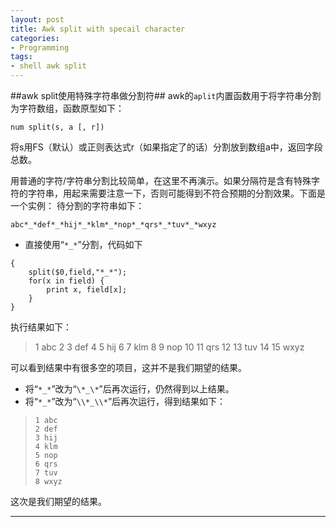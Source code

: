 ```yaml
---
layout: post
title: Awk split with specail character
categories:
- Programming
tags:
- shell awk split
---
```


 
##awk split使用特殊字符串做分割符##
awk的`aplit`内置函数用于将字符串分割为字符数组，函数原型如下：

    num split(s, a [, r])

将s用FS（默认）或正则表达式r（如果指定了的话）分割放到数组a中，返回字段总数。

用普通的字符/字符串分割比较简单，在这里不再演示。如果分隔符是含有特殊字符的字符串，用起来需要注意一下，否则可能得到不符合预期的分割效果。下面是一个实例：
待分割的字符串如下：

	abc*_*def*_*hij*_*klm*_*nop*_*qrs*_*tuv*_*wxyz

- 直接使用“`*_*`”分割，代码如下
<!-- lang:awk -->
	{
		split($0,field,"*_*");
		for(x in field) {
			print x, field[x];
		}
	}

执行结果如下：

> 	1 abc
> 	2
> 	3 def
> 	4
> 	5 hij
> 	6
> 	7 klm
> 	8
> 	9 nop
> 	10
> 	11 qrs
> 	12
> 	13 tuv
> 	14
> 	15 wxyz

可以看到结果中有很多空的项目，这并不是我们期望的结果。

- 将“`*_*`”改为“`\*_\*`”后再次运行，仍然得到以上结果。
- 将“`*_*`”改为“`\\*_\\*`”后再次运行，得到结果如下：

>     1 abc
>     2 def
>     3 hij
>     4 klm
>     5 nop
>     6 qrs
>     7 tuv
>     8 wxyz

这次是我们期望的结果。



----
